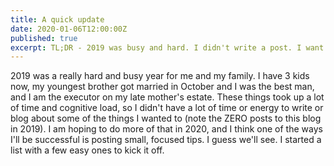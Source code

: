 ```yaml
---
title: A quick update
date: 2020-01-06T12:00:00Z
published: true
excerpt: TL;DR - 2019 was busy and hard. I didn't write a post. I want to change that.
---
```


2019 was a really hard and busy year for me and my family. I have 3 kids now, my youngest brother got married in October and I was the best man, and I am the executor on my late mother's estate. These things took up a lot of time and cognitive load, so I didn't have a lot of time or energy to write or blog about some of the things I wanted to (note the ZERO posts to this blog in 2019). I am hoping to do more of that in 2020, and I think one of the ways I'll be successful is posting small, focused tips. I guess we'll see. I started a list with a few easy ones to kick it off.
